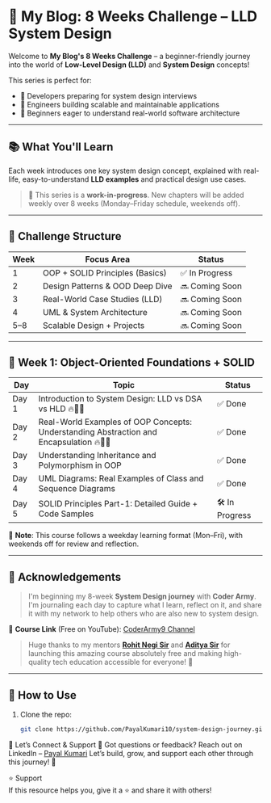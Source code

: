 # 🧠 My Blog: 8 Weeks Challenge – LLD System Design

Welcome to **My Blog's 8 Weeks Challenge** – a beginner-friendly journey into the world of **Low-Level Design (LLD)** and **System Design** concepts!

This series is perfect for:

- 🚀 Developers preparing for system design interviews
- 📱 Engineers building scalable and maintainable applications
- 🧩 Beginners eager to understand real-world software architecture

---

## 📚 What You'll Learn

Each week introduces one key system design concept, explained with real-life, easy-to-understand **LLD examples** and practical design use cases.

> 🔹 This series is a **work-in-progress**. New chapters will be added weekly over 8 weeks (Monday–Friday schedule, weekends off).

---

## 📅 Challenge Structure

| Week | Focus Area                      | Status         |
| ---- | ------------------------------- | -------------- |
| 1    | OOP + SOLID Principles (Basics) | ✅ In Progress |
| 2    | Design Patterns & OOD Deep Dive | 🔜 Coming Soon |
| 3    | Real-World Case Studies (LLD)   | 🔜 Coming Soon |
| 4    | UML & System Architecture       | 🔜 Coming Soon |
| 5–8  | Scalable Design + Projects      | 🔜 Coming Soon |

---

## 📘 Week 1: Object-Oriented Foundations + SOLID

| Day   | Topic                                                                                 | Status         |
| ----- | ------------------------------------------------------------------------------------- | -------------- |
| Day 1 | Introduction to System Design: LLD vs DSA vs HLD 🔥👩‍💻                                 | ✅ Done        |
| Day 2 | Real-World Examples of OOP Concepts: Understanding Abstraction and Encapsulation 🔥👩‍💻 | ✅ Done        |
| Day 3 | Understanding Inheritance and Polymorphism in OOP                                     | ✅ Done        |
| Day 4 | UML Diagrams: Real Examples of Class and Sequence Diagrams                            | ✅ Done        |
| Day 5 | SOLID Principles Part-1: Detailed Guide + Code Samples                                | 🛠️ In Progress |

📌 **Note**: This course follows a weekday learning format (Mon–Fri), with weekends off for review and reflection.

---

## 🙏 Acknowledgements

> I'm beginning my 8-week **System Design journey** with **Coder Army**.  
> I'm journaling each day to capture what I learn, reflect on it, and share it with my network to help others who are also new to system design.

🎥 **Course Link** (Free on YouTube): [CoderArmy9 Channel](https://www.youtube.com/@CoderArmy9)

> Huge thanks to my mentors **[Rohit Negi Sir](https://www.linkedin.com/in/rohit-negi9/)** and **[Aditya Sir](https://www.linkedin.com/in/adityatandon2/)** for launching this amazing course absolutely free and making high-quality tech education accessible for everyone! 🙌

---

## 📎 How to Use

1. Clone the repo:
   ```bash
   git clone https://github.com/PayalKumari10/system-design-journey.git
   ```

🙌 Let’s Connect & Support
💬 Got questions or feedback?
Reach out on LinkedIn – [Payal Kumari](https://www.linkedin.com/in/payalkumari10/)
Let’s build, grow, and support each other through this journey! 🌱

⭐️ Support  
If this resource helps you, give it a ⭐️ and share it with others!
